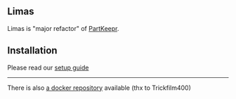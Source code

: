 Limas
---

Limas is "major refactor" of [PartKeepr](https://github.com/partkeepr/PartKeepr).


## Installation
Please read our [setup guide](documentation/Installation.md)

---
There is also [a docker repository](https://github.com/Trickfilm400/limas-docker) available (thx to Trickfilm400)
